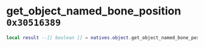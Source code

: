# get_object_named_bone_position `0x30516389`

```lua
local result --[[ boolean ]] = natives.object.get_object_named_bone_position(_object --[[ integer ]], _bonename --[[ string ]], _position --[[ vector3 ]])
```